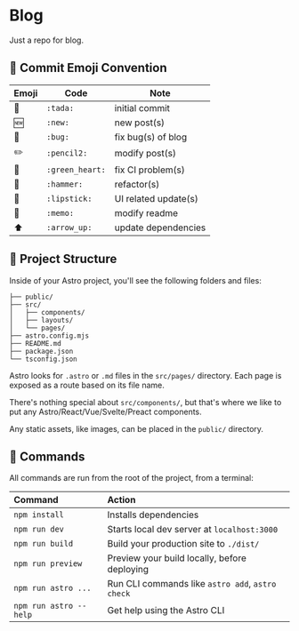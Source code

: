 # Blog

Just a repo for blog.

## :memo: Commit Emoji Convention

| Emoji         | Code            | Note                 |
| ------------- | --------------- | -------------------- |
| :tada:        | `:tada:`        | initial commit       |
| :new:         | `:new:`         | new post(s)          |
| :bug:         | `:bug:`         | fix bug(s) of blog   |
| :pencil2:     | `:pencil2:`     | modify post(s)       |
| :green_heart: | `:green_heart:` | fix CI problem(s)    |
| :hammer:      | `:hammer:`      | refactor(s)          |
| :lipstick:    | `:lipstick:`    | UI related update(s) |
| :memo:        | `:memo:`        | modify readme        |
| :arrow_up:    | `:arrow_up:`    | update dependencies  |

## 🚀 Project Structure

Inside of your Astro project, you'll see the following folders and files:

```
├── public/
├── src/
│   ├── components/
│   ├── layouts/
│   └── pages/
├── astro.config.mjs
├── README.md
├── package.json
└── tsconfig.json
```

Astro looks for `.astro` or `.md` files in the `src/pages/` directory. Each page is exposed as a route based on its file name.

There's nothing special about `src/components/`, but that's where we like to put any Astro/React/Vue/Svelte/Preact components.

Any static assets, like images, can be placed in the `public/` directory.

## 🧞 Commands

All commands are run from the root of the project, from a terminal:

| Command                | Action                                           |
|:---------------------- |:------------------------------------------------ |
| `npm install`          | Installs dependencies                            |
| `npm run dev`          | Starts local dev server at `localhost:3000`      |
| `npm run build`        | Build your production site to `./dist/`          |
| `npm run preview`      | Preview your build locally, before deploying     |
| `npm run astro ...`    | Run CLI commands like `astro add`, `astro check` |
| `npm run astro --help` | Get help using the Astro CLI                     |
